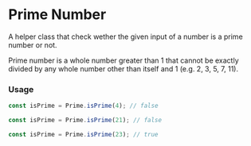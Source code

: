 # Prime Number
A helper class that check wether the given input of a number is a prime number or not.

Prime number is a whole number greater than 1 that cannot be exactly divided by any whole number other than itself and 1 (e.g. 2, 3, 5, 7, 11).

### Usage

```typescript
const isPrime = Prime.isPrime(4); // false

const isPrime = Prime.isPrime(21); // false

const isPrime = Prime.isPrime(23); // true 
```
